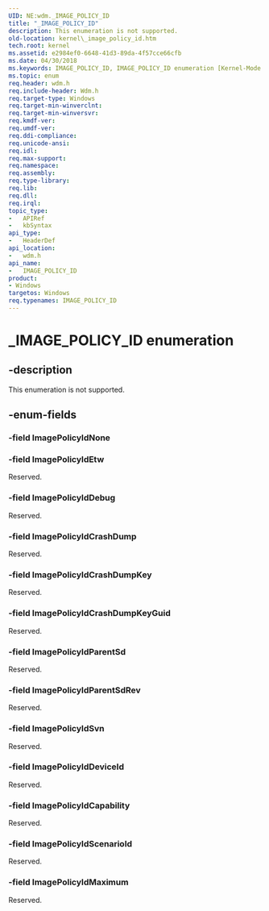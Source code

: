 ```yaml
---
UID: NE:wdm._IMAGE_POLICY_ID
title: "_IMAGE_POLICY_ID"
description: This enumeration is not supported.
old-location: kernel\_image_policy_id.htm
tech.root: kernel
ms.assetid: e2984ef0-6648-41d3-89da-4f57cce66cfb
ms.date: 04/30/2018
ms.keywords: IMAGE_POLICY_ID, IMAGE_POLICY_ID enumeration [Kernel-Mode Driver Architecture], ImagePolicyIdCapability, ImagePolicyIdCrashDump, ImagePolicyIdCrashDumpKey, ImagePolicyIdCrashDumpKeyGuid, ImagePolicyIdDebug, ImagePolicyIdDeviceId, ImagePolicyIdEtw, ImagePolicyIdMaximum, ImagePolicyIdParentSd, ImagePolicyIdParentSdRev, ImagePolicyIdScenarioId, ImagePolicyIdSvn, _IMAGE_POLICY_ID, kernel._image_policy_id, wdm/IMAGE_POLICY_ID, wdm/ImagePolicyIdCapability, wdm/ImagePolicyIdCrashDump, wdm/ImagePolicyIdCrashDumpKey, wdm/ImagePolicyIdCrashDumpKeyGuid, wdm/ImagePolicyIdDebug, wdm/ImagePolicyIdDeviceId, wdm/ImagePolicyIdEtw, wdm/ImagePolicyIdMaximum, wdm/ImagePolicyIdParentSd, wdm/ImagePolicyIdParentSdRev, wdm/ImagePolicyIdScenarioId, wdm/ImagePolicyIdSvn
ms.topic: enum
req.header: wdm.h
req.include-header: Wdm.h
req.target-type: Windows
req.target-min-winverclnt: 
req.target-min-winversvr: 
req.kmdf-ver: 
req.umdf-ver: 
req.ddi-compliance: 
req.unicode-ansi: 
req.idl: 
req.max-support: 
req.namespace: 
req.assembly: 
req.type-library: 
req.lib: 
req.dll: 
req.irql: 
topic_type:
-	APIRef
-	kbSyntax
api_type:
-	HeaderDef
api_location:
-	wdm.h
api_name:
-	IMAGE_POLICY_ID
product:
- Windows
targetos: Windows
req.typenames: IMAGE_POLICY_ID
---
```


# _IMAGE_POLICY_ID enumeration


## -description


This enumeration is not supported.


## -enum-fields




### -field ImagePolicyIdNone


### -field ImagePolicyIdEtw

Reserved.


### -field ImagePolicyIdDebug

Reserved.


### -field ImagePolicyIdCrashDump

Reserved.


### -field ImagePolicyIdCrashDumpKey

Reserved.


### -field ImagePolicyIdCrashDumpKeyGuid

Reserved.


### -field ImagePolicyIdParentSd

Reserved.


### -field ImagePolicyIdParentSdRev

Reserved.


### -field ImagePolicyIdSvn

Reserved.


### -field ImagePolicyIdDeviceId

Reserved.


### -field ImagePolicyIdCapability

Reserved.


### -field ImagePolicyIdScenarioId

Reserved.


### -field ImagePolicyIdMaximum

Reserved.

